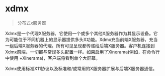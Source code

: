 # xdmx

> 分布式x服务器

Xdmx是一个代理X服务器，它使用一个或多个其他X服务器作为其显示设备。它为可能位于不同机器上的显示器提供多头X功能。Xdmx充当前端X服务器，充当一组后端X服务器的代理。所有可见呈现都传递给后端X服务器。客户机连接到Xdmx前端，一切都与常规多头配置一样。如果启用了Xinerama(例如，在命令行中使用 +Xinerama)，客户端将看到单个大屏幕。

Xdmx使用标准X11协议以及标准和/或常用的X服务器扩展与后端X服务器通信。
